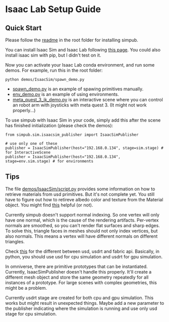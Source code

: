 # Isaac Lab Setup Guide

## Quick Start

Please follow the [readme](../../README.md) in the root folder for installing simpub.

You can install Isaac Sim and Isaac Lab following [this page](https://isaac-sim.github.io/IsaacLab/source/setup/installation/binaries_installation.html). You could also install isaac sim with pip, but I didn't test on it.

Now you can activate your Isaac Lab conda environment, and run some demos. For example, run this in the root folder:
```
python demos/IsaacSim/spawn_demo.py
```

- [spawn_demo.py](./spawn_demo.py) is an example of spawing primitives manually.
- [env_demo.py](./env_demo.py) is an example of using environments.
- [meta_quest_3_ik_demo.py](./meta_quest_3_ik_demo.py) is an interactive scene where you can control an robot arm with joysticks with meta quest 3. (It might not work properly...)

To use simpub with Isaac Sim in your code, simply add this after the scene has finished initialization (please check the demos):
```
from simpub.sim.isaacsim_publisher import IsaacSimPublisher

# use only one of these
publisher = IsaacSimPublisher(host="192.168.0.134", stage=sim.stage) # for InteractiveScene
publisher = IsaacSimPublisher(host="192.168.0.134", stage=env.sim.stage) # for environments
```

## Tips

The file [demos/IsaacSim/script.py](./script.py) provides some information on how to retrieve materials from usd primitives. But it's not complete yet. You still have to figure out how to retireve albedo color and texture from the Material object. You might find [this](https://openusd.org/dev/api/class_usd_shade_material_binding_a_p_i.html) helpful (or not).

Currently simpub doesn't support normal indexing. So one vertex will only have one normal, which is the cause of the rendering artifacts. Per-vertex normals are smoothed, so you can't render flat surfaces and sharp edges. To solve this, triangle faces in meshes should not only index vertices, but also normals. This means a vertex will have different normals on different triangles.

Check [this](https://docs.omniverse.nvidia.com/kit/docs/usdrt/latest/docs/usd_fabric_usdrt.html) for the different between usd, usdrt and fabric api. Basically, in python, you should use usd for cpu simulation and usdrt for gpu simulation.

In omniverse, there are primitive prototypes that can be instantiated. Currently, IsaacSimPublisher doesn't handle this properly. It'll create a different mesh object and store the same geometry repeatedly for all instances of a prototype. For large scenes with complex geometries, this might be a problem.

Currently usdrt stage are created for both cpu and gpu simulation. This works but might result in unexpected things. Maybe add a new parameter to the publisher indicating where the simulation is running and use only usd stage for cpu simulation.
